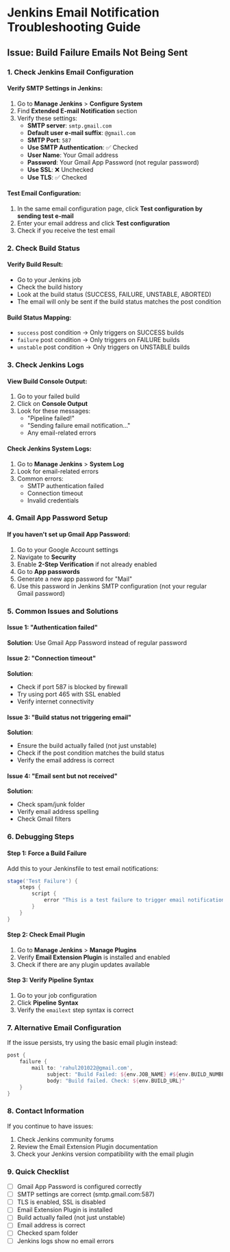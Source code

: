 # Jenkins Email Notification Troubleshooting Guide

## Issue: Build Failure Emails Not Being Sent

### 1. Check Jenkins Email Configuration

#### Verify SMTP Settings in Jenkins:
1. Go to **Manage Jenkins** > **Configure System**
2. Find **Extended E-mail Notification** section
3. Verify these settings:
   - **SMTP server**: `smtp.gmail.com`
   - **Default user e-mail suffix**: `@gmail.com`
   - **SMTP Port**: `587`
   - **Use SMTP Authentication**: ✅ Checked
   - **User Name**: Your Gmail address
   - **Password**: Your Gmail App Password (not regular password)
   - **Use SSL**: ❌ Unchecked
   - **Use TLS**: ✅ Checked

#### Test Email Configuration:
1. In the same email configuration page, click **Test configuration by sending test e-mail**
2. Enter your email address and click **Test configuration**
3. Check if you receive the test email

### 2. Check Build Status

#### Verify Build Result:
- Go to your Jenkins job
- Check the build history
- Look at the build status (SUCCESS, FAILURE, UNSTABLE, ABORTED)
- The email will only be sent if the build status matches the post condition

#### Build Status Mapping:
- `success` post condition → Only triggers on SUCCESS builds
- `failure` post condition → Only triggers on FAILURE builds  
- `unstable` post condition → Only triggers on UNSTABLE builds

### 3. Check Jenkins Logs

#### View Build Console Output:
1. Go to your failed build
2. Click on **Console Output**
3. Look for these messages:
   - "Pipeline failed!"
   - "Sending failure email notification..."
   - Any email-related errors

#### Check Jenkins System Logs:
1. Go to **Manage Jenkins** > **System Log**
2. Look for email-related errors
3. Common errors:
   - SMTP authentication failed
   - Connection timeout
   - Invalid credentials

### 4. Gmail App Password Setup

#### If you haven't set up Gmail App Password:
1. Go to your Google Account settings
2. Navigate to **Security**
3. Enable **2-Step Verification** if not already enabled
4. Go to **App passwords**
5. Generate a new app password for "Mail"
6. Use this password in Jenkins SMTP configuration (not your regular Gmail password)

### 5. Common Issues and Solutions

#### Issue 1: "Authentication failed"
**Solution**: Use Gmail App Password instead of regular password

#### Issue 2: "Connection timeout"
**Solution**: 
- Check if port 587 is blocked by firewall
- Try using port 465 with SSL enabled
- Verify internet connectivity

#### Issue 3: "Build status not triggering email"
**Solution**: 
- Ensure the build actually failed (not just unstable)
- Check if the post condition matches the build status
- Verify the email address is correct

#### Issue 4: "Email sent but not received"
**Solution**:
- Check spam/junk folder
- Verify email address spelling
- Check Gmail filters

### 6. Debugging Steps

#### Step 1: Force a Build Failure
Add this to your Jenkinsfile to test email notifications:
```groovy
stage('Test Failure') {
    steps {
        script {
            error "This is a test failure to trigger email notification"
        }
    }
}
```

#### Step 2: Check Email Plugin
1. Go to **Manage Jenkins** > **Manage Plugins**
2. Verify **Email Extension Plugin** is installed and enabled
3. Check if there are any plugin updates available

#### Step 3: Verify Pipeline Syntax
1. Go to your job configuration
2. Click **Pipeline Syntax**
3. Verify the `emailext` step syntax is correct

### 7. Alternative Email Configuration

If the issue persists, try using the basic email plugin instead:

```groovy
post {
    failure {
        mail to: 'rahul201022@gmail.com',
             subject: "Build Failed: ${env.JOB_NAME} #${env.BUILD_NUMBER}",
             body: "Build failed. Check: ${env.BUILD_URL}"
    }
}
```

### 8. Contact Information

If you continue to have issues:
1. Check Jenkins community forums
2. Review the Email Extension Plugin documentation
3. Check your Jenkins version compatibility with the email plugin

### 9. Quick Checklist

- [ ] Gmail App Password is configured correctly
- [ ] SMTP settings are correct (smtp.gmail.com:587)
- [ ] TLS is enabled, SSL is disabled
- [ ] Email Extension Plugin is installed
- [ ] Build actually failed (not just unstable)
- [ ] Email address is correct
- [ ] Checked spam folder
- [ ] Jenkins logs show no email errors 